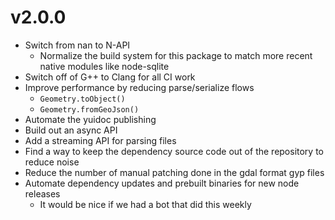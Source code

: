 # v2.0.0

- Switch from nan to N-API
  - Normalize the build system for this package to match more recent native modules like node-sqlite
- Switch off of G++ to Clang for all CI work
- Improve performance by reducing parse/serialize flows
  - `Geometry.toObject()`
  - `Geometry.fromGeoJson()`
- Automate the yuidoc publishing
- Build out an async API
- Add a streaming API for parsing files
- Find a way to keep the dependency source code out of the repository to reduce noise
- Reduce the number of manual patching done in the gdal format gyp files
- Automate dependency updates and prebuilt binaries for new node releases
  - It would be nice if we had a bot that did this weekly
